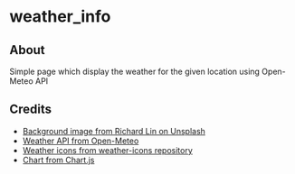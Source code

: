 # weather_info
## About
Simple page which display the weather for the given location using Open-Meteo API 

## Credits
 + [Background image from Richard Lin on Unsplash](https://unsplash.com/photos/a-snow-covered-mountain-with-trees-in-the-foreground-iuuSrEsx7q4)
 + [Weather API from Open-Meteo](https://open-meteo.com/)
 + [Weather icons from weather-icons repository](https://github.com/erikflowers/weather-icons)
 + [Chart from Chart.js](https://www.chartjs.org/)